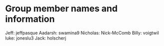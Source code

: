 # Group member names and information
Jeff: jeffpasque
Aadarsh: swamina9
Nicholas: Nick-McComb
Billy: voigtwil
luke: joneslu3
Jack: holscherj
